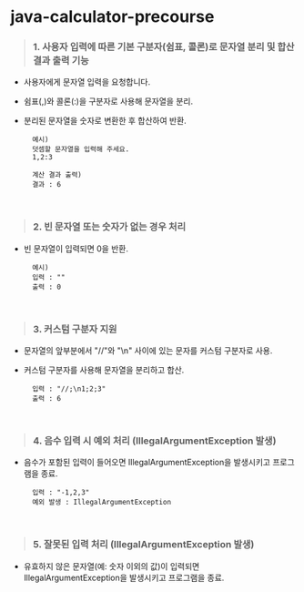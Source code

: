 # java-calculator-precourse
>  ### 1. 사용자 입력에 따른 기본 구분자(쉼표, 콜론)로 문자열 분리 및 합산 결과 출력 기능

* 사용자에게 문자열 입력을 요청합니다.
* 쉼표(,)와 콜론(:)을 구분자로 사용해 문자열을 분리.
* 분리된 문자열을 숫자로 변환한 후 합산하여 반환.

        예시)
        덧셈할 문자열을 입력해 주세요.
        1,2:3

        계산 결과 출력)
        결과 : 6

</br>

>  ### 2. 빈 문자열 또는 숫자가 없는 경우 처리

* 빈 문자열이 입력되면 0을 반환.

        예시)
        입력 : ""
        출력 : 0

  </br>

>  ### 3. 커스텀 구분자 지원

* 문자열의 앞부분에서 "//"와 "\n" 사이에 있는 문자를 커스텀 구분자로 사용.
* 커스텀 구분자를 사용해 문자열을 분리하고 합산.

        입력 : "//;\n1;2;3"
        출력 : 6

  </br>

>  ### 4. 음수 입력 시 예외 처리 (IllegalArgumentException 발생)

* 음수가 포함된 입력이 들어오면 IllegalArgumentException을 발생시키고 프로그램을 종료.

        입력 : "-1,2,3"
        예외 발생 : IllegalArgumentException

</br>

>  ### 5. 잘못된 입력 처리 (IllegalArgumentException 발생)

* 유효하지 않은 문자열(예: 숫자 이외의 값)이 입력되면 IllegalArgumentException을 발생시키고 프로그램을 종료.
